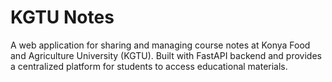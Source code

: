 # KGTU Notes

A web application for sharing and managing course notes at Konya Food and Agriculture University (KGTU). Built with FastAPI backend and provides a centralized platform for students to access educational materials.
